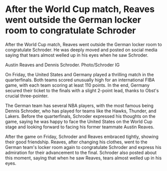 # After the World Cup match, Reaves went outside the German locker room to congratulate Schroder 
 After the World Cup match, Reaves went outside the German locker room to congratulate Schroder. He was deeply moved and posted on social media saying that tears almost welled up in his eyes when he saw Schroder. 

Austin Reaves and Dennis Schroder. Photo/Schroder IG

On Friday, the United States and Germany played a thrilling match in the quarterfinals. Both teams scored unusually high for an international FIBA game, with each team scoring at least 110 points. In the end, Germany secured their ticket to the finals with a slight 2-point lead, thanks to Obst's crucial three-pointer.

The German team has several NBA players, with the most famous being Dennis Schroder, who has played for teams like the Hawks, Thunder, and Lakers. Before the quarterfinals, Schroder expressed his thoughts on the game, saying he was happy to face the United States on the World Cup stage and looking forward to facing his former teammate Austin Reaves.

After the game on Friday, Schroder and Reaves embraced tightly, showing their good friendship. Reaves, after changing his clothes, went to the German team's locker room again to congratulate Schroder and express his admiration for their advancement to the final. Schroder also posted about this moment, saying that when he saw Reaves, tears almost welled up in his eyes.